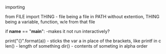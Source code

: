 importing

from FILE import THING - file being a file in PATH without extention, THING being a variable, function, w/e from that file

if __name__ == "__main__": -makes it not run interactively?

print("{}".format(a)) - sticks the var a in place of the brackets, like printf in c
len() - length of something
dir() - contents of someting in alpha order
